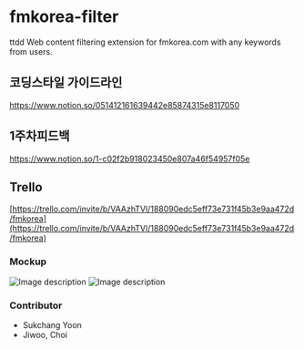 # fmkorea-filter

ttdd
Web content filtering extension for fmkorea.com with any keywords from users.

## 코딩스타일 가이드라인
https://www.notion.so/051412161639442e85874315e8117050

## 1주차피드백
https://www.notion.so/1-c02f2b918023450e807a46f54957f05e

## Trello
[https://trello.com/invite/b/VAAzhTVl/188090edc5eff73e731f45b3e9aa472d/fmkorea](https://trello.com/invite/b/VAAzhTVl/188090edc5eff73e731f45b3e9aa472d/fmkorea)

### Mockup
![Image description](https://github.com/jiwoo-choi/fmkorea-filter/blob/master/image/planA.png)
![Image description](https://github.com/jiwoo-choi/fmkorea-filter/blob/master/image/planB.png)

### Contributor
* Sukchang Yoon
* Jiwoo, Choi





